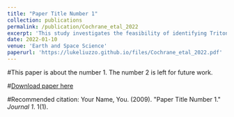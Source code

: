 ```yaml
---
title: "Paper Title Number 1"
collection: publications
permalink: /publication/Cochrane_etal_2022
excerpt: 'This study investigates the feasibility of identifying Triton's inductive signature during single-pass flyby missions.'
date: 2022-01-10
venue: 'Earth and Space Science'
paperurl: 'https://lukeliuzzo.github.io/files/Cochrane_etal_2022.pdf'
---
```

#This paper is about the number 1. The number 2 is left for future work.

#[Download paper here](http://academicpages.github.io/files/paper1.pdf)

#Recommended citation: Your Name, You. (2009). "Paper Title Number 1." <i>Journal 1</i>. 1(1).
